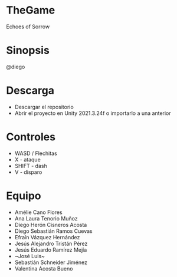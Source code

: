 # TheGame
Echoes of Sorrow
# Sinopsis
@diego
# Descarga
* Descargar el repositorio
* Abrir el proyecto en Unity 2021.3.24f o importarlo a una anterior 
# Controles
* WASD / Flechitas
* X - ataque
* SHIFT - dash
* V - disparo
# Equipo
* Amélie Cano Flores
* Ana Laura Tenorio Muñoz
* Diego Herón Cisneros Acosta
* Diego Sebastián Ramos Cuevas
* Efraín Vázquez Hernández
* Jesús Alejandro Tristán Pérez
* Jesús Eduardo Ramírez Mejía
* ~José Luis~ 
* Sebastián Schneider Jiménez
* Valentina Acosta Bueno
